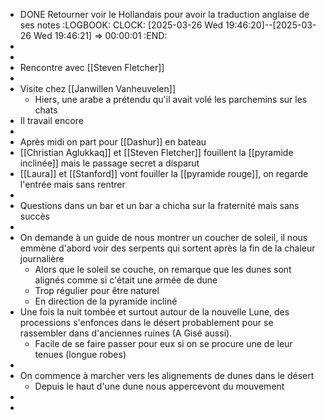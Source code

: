 - DONE Retourner voir le Hollandais pour avoir la traduction anglaise de ses notes
  :LOGBOOK:
  CLOCK: [2025-03-26 Wed 19:46:20]--[2025-03-26 Wed 19:46:21] =>  00:00:01
  :END:
-
-
- Rencontre avec [[Steven Fletcher]]
-
- Visite chez [[Janwillen Vanheuvelen]]
	- Hiers, une arabe a prétendu qu'il avait volé les parchemins sur les chats
- Il travail encore
-
- Après midi on part pour [[Dashur]] en bateau
- [[Christian Aglukkaq]] et [[Steven Fletcher]] fouillent la [[pyramide inclinée]] mais le passage secret a disparut
- [[Laura]] et [[Stanford]] vont fouiller la [[pyramide rouge]], on regarde l'entrée mais sans rentrer
-
- Questions dans un bar et un bar a chicha sur la fraternité mais sans succès
-
- On demande à un guide de nous montrer un coucher de soleil, il nous emmène d'abord voir des serpents qui sortent après la fin de la chaleur journalière
	- Alors que le soleil se couche, on remarque que les dunes sont alignés comme si c'était une armée de dune
	- Trop régulier pour être naturel
	- En direction de la pyramide incliné
- Une fois la nuit tombée et surtout autour de la nouvelle Lune, des processions s'enfonces dans le désert probablement pour se rassembler dans d'anciennes ruines (A Gisé aussi).
	- Facile de se faire passer pour eux si on se procure une de leur tenues (longue robes)
-
- On commence à marcher vers les alignements de dunes dans le désert
	- Depuis le haut d'une dune nous appercevont du mouvement
-
-